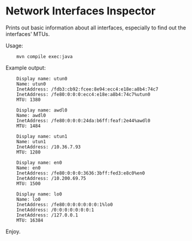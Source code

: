 Network Interfaces Inspector
============================

Prints out basic information about all interfaces, especially to find out the interfaces' MTUs.

Usage:

        mvn compile exec:java

Example output:

        Display name: utun0
        Name: utun0
        InetAddress: /fdb3:cb92:fcee:8e94:ecc4:e18e:a8b4:74c7
        InetAddress: /fe80:0:0:0:ecc4:e18e:a8b4:74c7%utun0
        MTU: 1380

        Display name: awdl0
        Name: awdl0
        InetAddress: /fe80:0:0:0:24da:b6ff:feaf:2e44%awdl0
        MTU: 1484

        Display name: utun1
        Name: utun1
        InetAddress: /10.36.7.93
        MTU: 1280

        Display name: en0
        Name: en0
        InetAddress: /fe80:0:0:0:3636:3bff:fed3:e8c0%en0
        InetAddress: /10.200.69.75
        MTU: 1500

        Display name: lo0
        Name: lo0
        InetAddress: /fe80:0:0:0:0:0:0:1%lo0
        InetAddress: /0:0:0:0:0:0:0:1
        InetAddress: /127.0.0.1
        MTU: 16384

Enjoy.